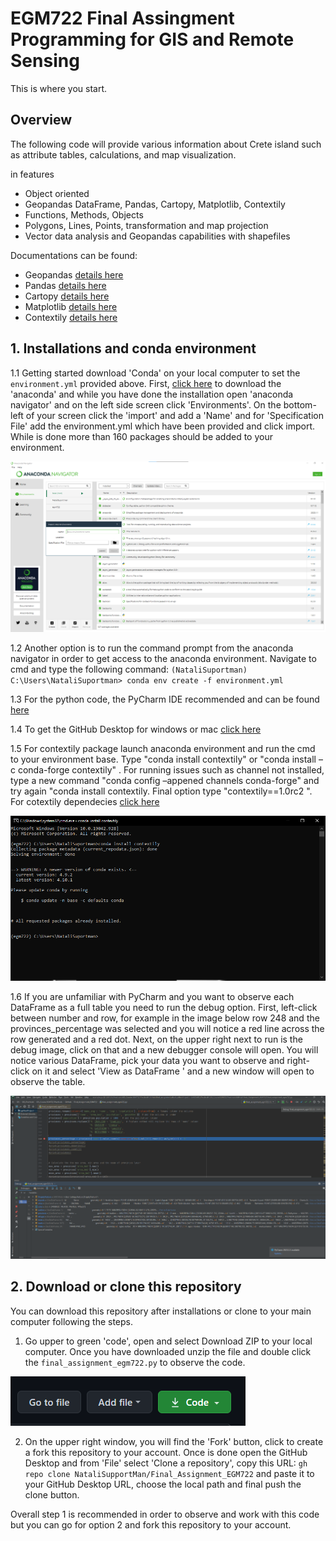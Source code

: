 # EGM722 Final Assingment Programming for GIS and Remote Sensing

This is where you start.

## Overview 

The following code will provide various information about Crete island such as attribute tables, calculations, and map visualization. 

in features

*   Object oriented
*   Geopandas DataFrame, Pandas, Cartopy, Matplotlib, Contextily
*   Functions, Methods, Objects
*   Polygons, Lines, Points, transformation and map projection 
*   Vector data analysis and Geopandas capabilities with shapefiles 

Documentations can be found:

*   Geopandas  [details here](https://geopandas.org/docs.html)
*   Pandas     [details here](https://pandas.pydata.org/docs/)
*   Cartopy    [details here](https://scitools.org.uk/cartopy/docs/latest/)
*   Matplotlib [details here](https://matplotlib.org/stable/contents.html#)
*   Contextily [details here](https://contextily.readthedocs.io/en/latest/intro_guide.html)

## 1. Installations and conda environment

1.1 Getting started download 'Conda' on your local computer to set the `environment.yml` provided above. First, [click here](https://docs.anaconda.com/anaconda/install/) to download the 'anaconda' and while you have done the installation open 'anaconda navigator' and on the left side screen click 'Environments'.  On the bottom-left of your screen click the 'import' and add a 'Name' and for 'Specification File' add the environment.yml which have been provided and click import. While is done more than 160 packages should be added to your environment. 

![Anaconda Navigator](screenshots/image2.png)

1.2 Another option is to run the command prompt from the anaconda navigator in order to get access to the anaconda environment. Navigate to cmd and type the following command:
 `(NataliSuportman) C:\Users\NataliSuportman> conda env create -f environment.yml`

1.3 For the python code, the PyCharm IDE recommended and can be found [here](https://www.jetbrains.com/pycharm/)

1.4 To get the GitHub Desktop for windows or mac [click here](https://desktop.github.com/)

1.5 For contextily package launch anaconda environment and run the cmd to your environment base. Type "conda install contextily" or "conda install –c conda-forge contextily" . For running issues such as channel not installed, type a new command "conda config –appened channels conda-forge" and try again "conda install contextily. Final option type "contextily==1.0rc2 ". For cotextily dependecies [click here](https://contextily.readthedocs.io/en/latest/) 

![cmd contextily](screenshots/image4.png)

1.6 If you are unfamiliar with PyCharm and you want to observe each DataFrame as a full table you need to run the debug option. First, left-click between number and row, for example in the image below row 248 and the provinces_percentage was selected and you will notice a red line across the row generated and a red dot. Next, on the upper right next to run is the debug image, click on that and a new debugger console will open. You will notice various DataFrame, pick your data you want to observe and right-click on it and select 'View as DataFrame ' and a new window will open to observe the table.

![Pycharm DataFrame](screenshots/image1.png)

## 2. Download or clone this repository

You can download this repository after installations or clone to your main computer following the steps.

1.  Go upper to green 'code', open and select Download ZIP to your local computer. Once you have downloaded unzip the file and double click the `final_assignment_egm722.py` to observe the code. 


![Code](screenshots/image5.png)

2.  On the upper right window, you will find the 'Fork' button, click to create a fork this repository to your account. Once is done open the GitHub Desktop and from 'File' select 'Clone a repository', copy this URL: `gh repo clone NataliSupportMan/Final_Assignment_EGM722` and paste it to your GitHub Desktop URL, choose the local path and final push the clone button.                           

Overall step 1 is recommended in order to observe and work with this code but you can go for option 2 and fork this repository to your account.
